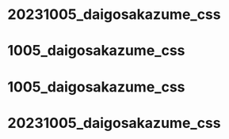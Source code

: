 # 20231005_daigosakazume_css
# 1005_daigosakazume_css
# 1005_daigosakazume_css
# 20231005_daigosakazume_css
